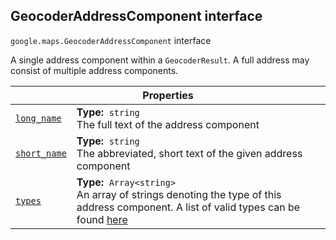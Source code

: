 
<h2 id="GeocoderAddressComponent">GeocoderAddressComponent interface</h2>
<p>
<code><span itemprop="path">google.maps</span>.<span itemprop="name">GeocoderAddressComponent</span></code>
interface
</p>
<p>A single address component within a <code>GeocoderResult</code>. A full address may consist of multiple address components.</p>
<div class="devsite-table-wrapper"><table class="properties responsive" summary="interface GeocoderAddressComponent - Properties">
<thead>
<tr><th colspan="2">Properties</th>
</tr></thead>
<tbody>
<tr id="GeocoderAddressComponent.long_name">
<td itemprop="property"><code><a class="secret-link" href="#GeocoderAddressComponent.long_name"><span>long_name</span></a></code></td>
<td><div><strong>Type:</strong>&nbsp; <code>string</code></div>
<div class="desc">The full text of the address component</div></td>
</tr>
<tr id="GeocoderAddressComponent.short_name">
<td itemprop="property"><code><a class="secret-link" href="#GeocoderAddressComponent.short_name"><span>short_name</span></a></code></td>
<td><div><strong>Type:</strong>&nbsp; <code>string</code></div>
<div class="desc">The abbreviated, short text of the given address component</div></td>
</tr>
<tr id="GeocoderAddressComponent.types">
<td itemprop="property"><code><a class="secret-link" href="#GeocoderAddressComponent.types"><span>types</span></a></code></td>
<td><div><strong>Type:</strong>&nbsp; <code>Array&lt;string&gt;</code></div>
<div class="desc">An array of strings denoting the type of this address component. A list of valid types can be found <a href="https://developers.google.com/maps/documentation/geocoding/#Types">here</a></div></td>
</tr>
</tbody>
</table></div>
